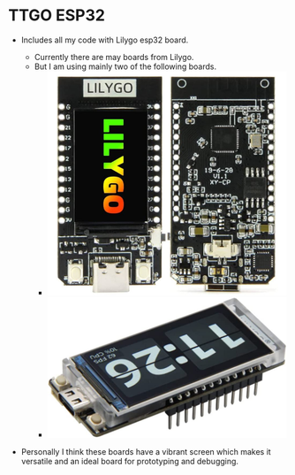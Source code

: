 # TTGO ESP32

- Includes all my code with Lilygo esp32 board.
  - Currently there are may boards from Lilygo.
  - But  I am using mainly two of the following boards.
    - ![Lilygo T-Display ESP32 1.14 inch](ESP32_114_inch.jpg)
    - ![LILYGO T-Display-S3 ESP32-S3 1.9 inch](ESP32_19_inch.jpg)

- Personally I think these boards have a vibrant screen which makes it versatile and an ideal board for prototyping and debugging.
